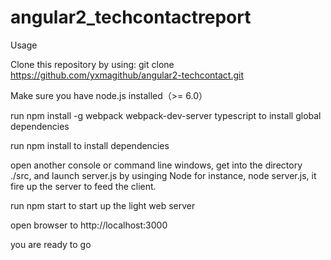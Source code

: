# angular2_techcontactreport
Usage

Clone this repository by using: git clone https://github.com/yxmagithub/angular2-techcontact.git

Make sure you have node.js installed（>= 6.0）

run npm install -g webpack webpack-dev-server typescript to install global dependencies

run npm install to install dependencies

open another console or command line windows, get into the directory ./src, and launch server.js by usinging Node for instance, node server.js, it fire up the server to feed the client.

run npm start to start up the light web server

open browser to http://localhost:3000

you are ready to go
